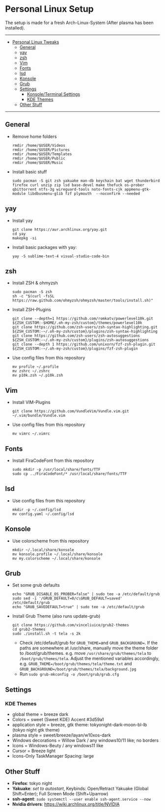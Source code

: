 # Personal Linux Setup

The setup is made for a fresh Arch-Linux-System (After plasma has been installed).

---

- [Personal Linux Tweaks](#personal-linux-tweaks)
  - [General](#general)
  - [yay](#yay)
  - [zsh](#zsh)
  - [Vim](#vim)
  - [Fonts](#fonts)
  - [lsd](#lsd)
  - [Konsole](#konsole)
  - [Grub](#grub)
  - [Settings](#settings)
    - [Konsole/Terminal Settings](#konsoleterminal-settings)
    - [KDE Themes](#kde-themes)
  - [Other Stuff](#other-stuff)

---

## General

- Remove home folders
  ```
  rmdir /home/$USER/Videos
  rmdir /home/$USER/Pictures
  rmdir /home/$USER/Templates
  rmdir /home/$USER/Public
  rmdir /home/$USER/Music
  ```
- Install basic stuff
  ```
  sudo pacman -S git zsh yakuake man-db keychain bat wget thunderbird firefox curl unzip zip lsd base-devel make thefuck os-prober qbittorrent ntfs-3g wireguard-tools noto-fonts-cjk appmenu-gtk-module libdbusmenu-glib fzf plymouth  --noconfirm --needed
  ```

## yay

- Install yay
  ```
  git clone https://aur.archlinux.org/yay.git
  cd yay
  makepkg -si
  ```
- Install basic packages with yay:
  ```
  yay -S sublime-text-4 visual-studio-code-bin
  ```

## zsh

- Install ZSH & ohmyzsh
  ```
  sudo pacman -S zsh
  sh -c "$(curl -fsSL https://raw.github.com/ohmyzsh/ohmyzsh/master/tools/install.sh)"
  ```
- Install ZSH-Plugins
  ```
  git clone --depth=1 https://github.com/romkatv/powerlevel10k.git ${ZSH_CUSTOM:-$HOME/.oh-my-zsh/custom}/themes/powerlevel10k
  git clone https://github.com/zsh-users/zsh-syntax-highlighting.git ${ZSH_CUSTOM:-~/.oh-my-zsh/custom}/plugins/zsh-syntax-highlighting
  git clone https://github.com/zsh-users/zsh-autosuggestions ${ZSH_CUSTOM:-~/.oh-my-zsh/custom}/plugins/zsh-autosuggestions
  git clone --depth 1 https://github.com/unixorn/fzf-zsh-plugin.git ${ZSH_CUSTOM:-~/.oh-my-zsh/custom}/plugins/fzf-zsh-plugin
  ```
- Use config files from this repository
  ```
  mv profile ~/.profile
  mv zshrc ~/.zshrc
  mv p10k.zsh ~/.p10k.zsh
  ```

## Vim

- Install VIM-Plugins
  ```
  git clone https://github.com/VundleVim/Vundle.vim.git ~/.vim/bundle/Vundle.vim
  ```
- Use config files from this repository
  ```
  mv vimrc ~/.vimrc
  ```

## Fonts

- Install FiraCodeFont from this repository
  ```
  sudo mkdir -p /usr/local/share/fonts/TTF
  sudo cp ../FiraCodeFont/* /usr/local/share/fonts/TTF
  ```

## lsd

- Use config files from this repository
  ```
  mkdir -p ~/.config/lsd
  mv config.yaml ~/.config/lsd
  ```

## Konsole

- Use colorscheme from this repository
  ```
  mkdir ~/.local/share/konsole
  mv konsole.profile ~/.local/share/konsole
  mv my.colorscheme ~/.local/share/konsole
  ```

## Grub

- Set some grub defaults
  ```
  echo "GRUB_DISABLE_OS_PROBER=false" | sudo tee -a /etc/default/grub
  sudo sed -i '/GRUB_DEFAULT=0/c\GRUB_DEFAULT=saved' /etc/default/grub
  echo "GRUB_SAVEDEFAULT=true" | sudo tee -a /etc/default/grub
  ```
- Install Grub Theme (also runs update-grub)
  ```
  git clone https://github.com/vinceliuice/grub2-themes
  cd grub2-themes
  sudo ./install.sh -t tela -s 2k
  ```
  - Check /etc/default/grub for `GRUB_THEME=`and `GRUB_BACKGROUND=`. If the paths are somewhere at /usr/share, manually move the theme folder to /boot/grub/themes. e.g. move `/usr/share/grub/themes/tela` to `/boot/grub/themes/tela`. Adjust the mentioned variables accordingly, e.g. `GRUB_THEME=/boot/grub/themes/tela/theme.txt` and `GRUB_BACKGROUND=/boot/grub/themes/tela/background.jpg`
  - Run `sudo grub-mkconfig -o /boot/grub/grub.cfg`

## Settings

### KDE Themes

- global theme = breeze dark
- Colors = sweet (Sweet KDE) Accent #3d59a1
- application style = breeze, gtk theme: tokyonight-dark-moon-bl-lb (tokyo night gtk theme)
- plasma style = sweet/breeze/layan/w10xos-dark
- Windows decorations = Willow Dark / any windows10/11 like; no borders
- Icons = Windows-Beuty / any windows11 like
- Cursor = Breeze light
- Icons-Only TaskManager Spacing: large

## Other Stuff

- **Firefox**: tokyo night
- **Yakuake**: _set to autostart_, Keybinds: Open/Retract Yakuake (Global Shift+Enter); Full Screen Mode (Shift+Uparrow)
- **ssh-agent**: `sudo systemctl --user enable ssh-agent.service --now`
- **Nvidia drivers**: https://wiki.archlinux.org/title/NVIDIA
